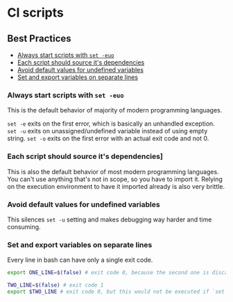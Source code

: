 # CI scripts

## Best Practices

- [Always start scripts with `set -euo`](#first-rule)
- [Each script should source it's dependencies](#second-rule)
- [Avoid default values for undefined variables](#third-rule)
- [Set and export variables on separate lines](#fourth-rule)

### Always start scripts with `set -euo` <a name="first-rule"></a>
This is the default behavior of majority of modern programming languages.

`set -e` exits on the first error, which is basically an unhandled exception.
`set -u` exits on unassigned/undefined variable instead of using empty string.
`set -o` exits on the first error with an actual exit code and not 0.

### Each script should source it's dependencies] <a name="second-rule"></a>
This is also the default behavior of most modern programming languages.
You can't use anything that's not in scope, so you have to import it. Relying
on the execution environment to have it imported already is also very brittle.

### Avoid default values for undefined variables <a name="third-rule"></a>
This silences `set -u` setting and makes debugging way harder and time consuming.

### Set and export variables on separate lines <a name="fourth-rule"></a>
Every line in bash can have only a single exit code.
```bash
export ONE_LINE=$(false) # exit code 0, because the second one is discarded

TWO_LINE=$(false) # exit code 1
export $TWO_LINE # exit code 0, but this would not be executed if `set -e` was provided
```
